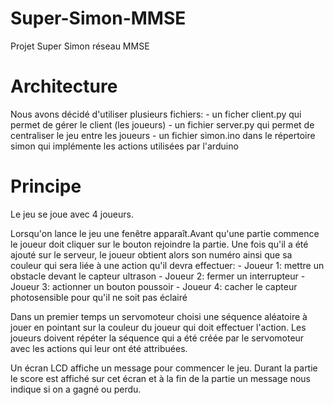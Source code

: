 # Super-Simon-MMSE
Projet Super Simon réseau MMSE

# Architecture
Nous avons décidé d'utiliser plusieurs fichiers:
    - un ficher client.py qui permet de gérer le client (les joueurs)
    - un fichier server.py qui permet de centraliser le jeu entre les joueurs
    - un fichier simon.ino dans le répertoire simon qui implémente les actions utilisées par l'arduino

# Principe
Le jeu se joue avec 4 joueurs.

Lorsqu'on lance le jeu une fenêtre apparaît.Avant qu'une partie commence le joueur doit cliquer sur le bouton rejoindre la partie. Une fois qu'il a été ajouté sur le serveur, le joueur obtient alors son numéro ainsi que sa couleur qui sera liée à une action qu'il devra effectuer:
    - Joueur 1: mettre un obstacle devant le capteur ultrason
    - Joueur 2: fermer un interrupteur
    - Joueur 3: actionner un bouton poussoir
    - Joueur 4: cacher le capteur photosensible pour qu'il ne soit pas éclairé

Dans un premier temps un servomoteur choisi une séquence aléatoire à jouer en pointant sur la couleur du joueur qui doit effectuer l'action.
Les joueurs doivent répéter la séquence qui a été créée par le servomoteur avec les actions qui leur ont été attribuées.

Un écran LCD affiche un message pour commencer le jeu. Durant la partie le score est affiché sur cet écran et à la fin de la partie un message nous indique si on a gagné ou perdu.
